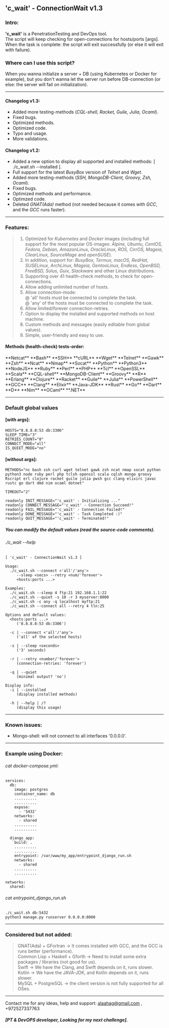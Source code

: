 ## 'c_wait' - ConnectionWait v1.3

### Intro:  

**'c_wait'** is a PenetrationTesting and DevOps tool.  
The script will keep checking for open-connections for hosts/ports [args].  
When the task is complete: the script will exit successfully (or else it will exit with failure).  

### Where can I use this script?  
When you wanna initialize a server + DB (using Kubernetes or Docker for example), but you don't wanna let the server run before DB-connection (or else: the server will fail on initialization).  

--------------------

<h4>Changelog v1.3:</h4>  

- Added more testing-methods (_CQL-shell, Racket, Guile, Julia, Ocaml_).  
- Fixed bugs.  
- Optimized methods.  
- Optimized code.  
- Typo and usage.  
- More validations.  

<h4>Changelog v1.2:</h4>  

- Added a new option to display all supported and installed methods: [ ./c_wait.sh --installed ].  
- Full support for the latest _BusyBox_ version of _Telnet_ and _Wget_.  
- Added more testing-methods (_SSH, MongoDB-Client, Groovy, Zsh, Ocaml_).  
- Fixed bugs.  
- Optimized methods and performance.  
- Optimzed code.  
- Deleted _GNAT(Ada)_ method (not needed because it comes with _GCC_, and the _GCC_ runs faster).  

--------------------

### Features:  

>1. Optimized for _Kubernetes_ and _Docker_ images (including full support for the most popular OS-images: _Alpine, Ubuntu, CentOS, Fedora, Debian, AmazonLinux, OracleLinux, ROS, CirrOS, Mageia, ClearLinux, SourceMage_ and _openSUSE_).  
>2. In addition, support for: _BusyBox, Termux, macOS, RedHat, SUSELinux, ArchLinux, Mageia, GentooLinux, Endless, OpenBSD, FreeBSD, Solus, Guix, Slackware_ and other Linux distributions.  
>3. Supporting over 41 health-check methods, to check for open-connections.  
>4. Allow adding unlimited number of hosts.  
>5. Allow connection-mode:  
  @ 'all' hosts must be connected to complete the task.  
  @ 'any' of the hosts must be connected to complete the task.  
>6. Allow limited/forever connection-retries.  
>7. Option to display the installed and supported methods on host machine.  
>8. Custom methods and messages (easily editable from global values).  
>9. Simple, user-friendly and easy to use.  

<h4>Methods (health-check) tests-order:</h4>  
**Netcat**  
**Bash**  
**SSH**  
**cURL**  
**Wget**  
**Telnet**  
**Gawk**  
**Zsh**  
**Ncat**  
**Nmap** 
**Socat**  
**Python**  
**Python3**  
**NodeJS**  
**Ruby**  
**Perl**  
**PHP**  
**Tcl**  
**OpenSSL**  
**Scala**  
**CQL-shell**  
**MongoDB-Client**  
**Groovy**  
**R**  
**Erlang**  
**Clojure**  
**Racket**  
**Guile**  
**Julia**  
**PowerShell**  
**GCC**  
**Clang**  
**Elixir**  
**Java-JDK**  
**Rust**  
**Go**  
**Dart**  
**D**  
**Nim**  
**OCaml**  
**.NET**  

--------------------

### Default global values  

 <h4>[with args]:</h4> 

```
HOSTS="8.8.8.8:53 db:3306"  
SLEEP_TIME="3"  
RETRIES_COUNT="0"  
CONNECT_MODE="all"  
IS_QUIET_MODE="no"  
```

<h4>[without args]:</h4>

```
METHODS="nc bash ssh curl wget telnet gawk zsh ncat nmap socat python python3 node ruby perl php tclsh openssl scala cqlsh mongo groovy Rscript erl clojure racket guile julia pwsh gcc clang elixirc javac rustc go dart dmd nim ocaml dotnet"

TIMEOUT="2"

readonly INIT_MESSAGE="'c_wait' - Initializing ..."
readonly CONNECT_MESSAGE="'c_wait' - Connection Succeed!"
readonly FAIL_MESSAGE="'c_wait' - Connection Failed!"
readonly DONE_MESSAGE="'c_wait' - Task Completed :)"
readonly QUIT_MESSAGE="'c_wait' - Terminated!"
```

<h5>You can modify the default values (read the source-code comments).</h5>  

<h6>./c_wait --help</h6>  

```
[ 'c_wait' - ConnectionWait v1.3 ]

Usage:
  ./c_wait.sh --connect <'all'/'any'>
     --sleep <secs> --retry <num/'forever'>
     <hosts:ports ...>

Examples:
  ./c_wait.sh --sleep 4 ftp:21 192.168.1.1:22
  ./c_wait.sh --quiet -s 10 -r 3 myserver:8000
  ./c_wait.sh -c any -q localhost myftp:21
  ./c_wait.sh --connect all --retry 4 tln:25

Options and default values:
  <hosts:ports ...>
     ('8.8.8.8:53 db:3306')

  -c | --connect <'all'/'any'>
     ('all' of the selected hosts)

  -s | --sleep <seconds>
     ('3' seconds)

  -r | --retry <number/'forever'>
     (connection-retries: 'forever')

  -q | --quiet
     (minimal output? 'no')

Display info:
  -i | --installed
     (display installed methods)

  -h | --help | /?
     (display this usage)
```
    
--------------------

<h3>Known issues:</h3>  

- Mongo-shell: will not connect to all interfaces '0.0.0.0'.

--------------------

### Example using Docker: 

<h6>cat docker-compose.yml:</h6>  

```
services:  
  db:  
    image: postgres  
    container_name: db  
    ..........  
    ..........  
    expose:  
      - '5432'
    networks:  
      - shared  
    ..........  
    ..........  

  django_app:  
    build: .  
    ..........  
    ..........  
    entrypoint: /var/www/my_app/entrypoint_django_run.sh  
    networks:  
      - shared  
    ..........  
    ..........  

networks:  
  shared:    
```

<h6>cat entrypoint_django_run.sh</h6>  

```
./c_wait.sh db:5432  
python3 manage.py runserver 0.0.0.0:8000  
```

--------------------

### Considered but not added: 

> GNAT(Ada) + GFortran -> It comes installed with GCC, and the GCC is runs better (performance).  
> Common Lisp + Haskell + Gforth -> Need to install some extra packages / libraries (not good for us).  
> Swift -> We have the Clang, and Swift depends on it, runs slower.  
> Kotlin -> We have the JAVA-JDK, and Kotlin depends on it, runs slower.  
> MySQL + PostgreSQL -> the client version is not fully supported for all OSes.  

--------------------

Contact me for any ideas, help and support: alaahag@gmail.com , +972527337763  
<h5>[PT & DevOPS developer, Looking for my next challenge].</h5>
